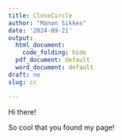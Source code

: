 ```yaml
---
title: CloseCircle
author: "Manon Sikkes"
date: '2024-09-21'
output:
  html_document:
    code_folding: hide
  pdf_document: default
  word_document: default
draft: no
slug: cc

---
```


Hi there!

So cool that you found my page!
